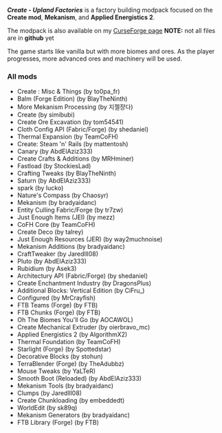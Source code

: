  ***Create - Upland Factories*** is a factory building modpack focused on the **Create mod**, **Mekanism**, and **Applied Energistics 2**.

The modpack is also available on my
[CurseForge page](https://legacy.curseforge.com/minecraft/modpacks/create-upland-factories)
**NOTE:** not all files are in **github** yet

The game starts like vanilla but with more biomes and ores. As the player progresses, more advanced ores and machinery will be used.
 
### **All mods**

- Create : Misc & Things (by to0pa_fr)
- Balm (Forge Edition) (by BlayTheNinth)
- More Mekanism Processing (by 지젤쟝다)
- Create (by simibubi)
- Create Ore Excavation (by tom54541)
- Cloth Config API (Fabric/Forge) (by shedaniel)
- Thermal Expansion (by TeamCoFH)
- Create: Steam 'n' Rails (by mattentosh)
- Canary (by AbdElAziz333)
- Create Crafts & Additions (by MRHminer)
- Fastload (by StockiesLad)
- Crafting Tweaks (by BlayTheNinth)
- Saturn (by AbdElAziz333)
- spark (by Iucko)
- Nature's Compass (by Chaosyr)
- Mekanism (by bradyaidanc)
- Entity Culling Fabric/Forge (by tr7zw)
- Just Enough Items (JEI) (by mezz)
- CoFH Core (by TeamCoFH)
- Create Deco (by talrey)
- Just Enough Resources (JER) (by way2muchnoise)
- Mekanism Additions (by bradyaidanc)
- CraftTweaker (by Jaredlll08)
- Pluto (by AbdElAziz333)
- Rubidium (by Asek3)
- Architectury API (Fabric/Forge) (by shedaniel)
- Create Enchantment Industry (by DragonsPlus)
- Additional Blocks: Vertical Edition (by CiFru_)
- Configured (by MrCrayfish)
- FTB Teams (Forge) (by FTB)
- FTB Chunks (Forge) (by FTB)
- Oh The Biomes You'll Go (by AOCAWOL)
- Create Mechanical Extruder (by oierbravo_mc)
- Applied Energistics 2 (by AlgorithmX2)
- Thermal Foundation (by TeamCoFH)
- Starlight (Forge) (by Spottedstar)
- Decorative Blocks (by stohun)
- TerraBlender (Forge) (by TheAdubbz)
- Mouse Tweaks (by YaLTeR)
- Smooth Boot (Reloaded) (by AbdElAziz333)
- Mekanism Tools (by bradyaidanc)
- Clumps (by Jaredlll08)
- Create Chunkloading (by embeddedt)
- WorldEdit (by sk89q)
- Mekanism Generators (by bradyaidanc)
- FTB Library (Forge) (by FTB)
